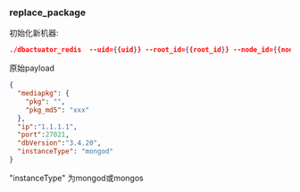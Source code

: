 ### replace_package
初始化新机器:

```json
./dbactuator_redis  --uid={{uid}} --root_id={{root_id}} --node_id={{node_id}} --version_id={{version_id}} --atom-job-list="replace_package"  --payload='{{payload_base64}}'
```


原始payload

```json
{
  "mediapkg": {
    "pkg": "",
    "pkg_md5": "xxx"
  },
  "ip":"1.1.1.1",
  "port":27021,
  "dbVersion":"3.4.20",
  "instanceType": "mongod"
}
```

"instanceType" 为mongod或mongos